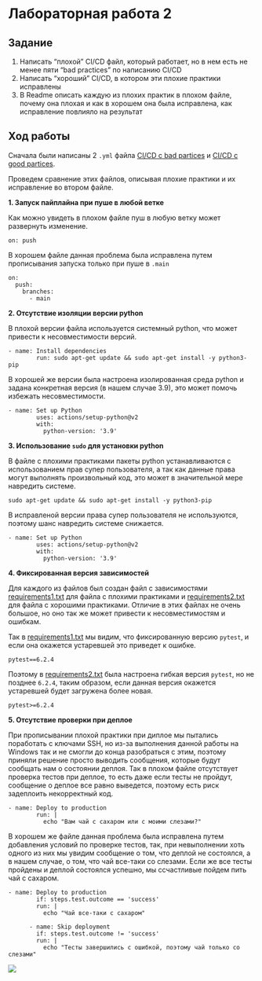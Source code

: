 # Лабораторная работа 2
## Задание

1. Написать “плохой” CI/CD файл, который работает, но в нем есть не менее пяти “bad practices” по написанию CI/CD
2. Написать “хороший” CI/CD, в котором эти плохие практики исправлены
3. В Readme описать каждую из плохих практик в плохом файле, почему она плохая и как в хорошем она была исправлена, как исправление повлияло на результат

## Ход работы

Сначала были написаны 2 ```.yml``` файла [CI/CD с bad partices](https://github.com/dariapankova/clouds/blob/main/.github/workflows/bad_file.yml) и [CI/CD с good partices](https://github.com/dariapankova/clouds/blob/main/.github/workflows/good_file.yml).

Проведем сравнение этих файлов, описывая плохие практики и их исправление во втором файле.

**1. Запуск пайплайна при пуше в любой ветке**

Как можно увидеть в плохом файле пуш в любую ветку может развернуть изменение. 
```
on: push
```
В хорошем файле данная проблема была исправлена путем прописывания запуска только при пуше в ```.main```
```
on:
  push:
    branches:
      - main
```
**2. Отсутствие изоляции версии python**

В плохой версии файла используется системный python, что может привести к несовместимости версий.
```
- name: Install dependencies
        run: sudo apt-get update && sudo apt-get install -y python3-pip
```
В хорошей же версии была настроена изолированная среда python и задана конкретная версия (в нашем случае 3.9), это может помочь избежать несовместимости.
```
- name: Set up Python
        uses: actions/setup-python@v2
        with:
          python-version: '3.9'
```
**3. Использование ```sudo``` для установки python**

В файле с плохими практиками пакеты python устанавливаются с использованием прав супер пользователя, а так как данные права могут выполнять произвольный код, это может в значительной мере навредить системе.
```
sudo apt-get update && sudo apt-get install -y python3-pip
```
В исправленой версии права супер пользователя не используются, поэтому шанс навредить системе снижается.
```
- name: Set up Python
        uses: actions/setup-python@v2
        with:
          python-version: '3.9'
```
**4. Фиксированная версия зависимостей**

Для каждого из файлов был создан файл с зависимостями [requirements1.txt](https://github.com/dariapankova/clouds/blob/main/lab4/requirements1.txt) для файла с плохими практиками и [requirements2.txt](https://github.com/dariapankova/clouds/blob/main/lab4/requirements2.txt) для файла с хорошими практиками. Отличие в этих файлах не очень большое, но оно так же может привести к несовместимостям и ошибкам.

Так в [requirements1.txt](https://github.com/dariapankova/clouds/blob/main/lab4/requirements1.txt) мы видим, что фиксированную версию ```pytest```, и если она окажется устаревшей это приведет к ошибке.
```
pytest==6.2.4
```
Поэтому в [requirements2.txt](https://github.com/dariapankova/clouds/blob/main/lab4/requirements2.txt) была настроена гибкая версия ```pytest```, но не позднее ```6.2.4```, таким образом, если данная версия окажется устаревшей будет загружена более новая.
```
pytest>=6.2.4
```
**5. Отсутствие проверки при деплое**

При прописывании плохой практики при диплое мы пытались поработать с ключами SSH, но из-за выполнения данной работы на Windows так и не смогли до конца разобраться с этим, поэтому приняли решение просто выводить сообщения, которые будут сообщать нам о состоянии деплоя. Так в плохом файле отсутствует проверка тестов при деплое, то есть даже если тесты не пройдут, сообщение о деплое все равно выведется, поэтому есть риск задеплоить некорректный код.
```
- name: Deploy to production
        run: |
          echo "Вам чай с сахаром или с моими слезами?"
```
В хорошем же файле данная проблема была исправлена путем добавления условий по проверке тестов, так, при невыполнении хоть одного из них мы увидим сообщение о том, что деплой не состоялся, а в нашем случае, о том, что чай все-таки со слезами. Если же все тесты пройдены и деплой состоялся успешно, мы ссчастливые пойдем пить чай с сахаром.
```
- name: Deploy to production
        if: steps.test.outcome == 'success'
        run: |
          echo "Чай все-таки с сахаром"
          
      - name: Skip deployment
        if: steps.test.outcome != 'success'
        run: |
          echo "Тесты завершились с ошибкой, поэтому чай только со слезами"
```
![](https://sun9-80.userapi.com/impf/u3T7StgdqhkHcN1VP3FNI4Gl8s1EwUKqdL4laQ/_f6KGqoXjlY.jpg?size=1080x713&quality=96&sign=7c82d16686bf80ee2afe6513f38719e6&type=album)

